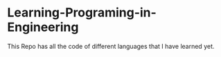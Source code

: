 # Learning-Programing-in-Engineering
This Repo has all the code of different languages that I have learned yet.
